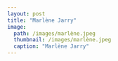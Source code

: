 ```yaml
---
layout: post
title: "Marlène Jarry"
image:
  path: /images/marlène.jpeg
  thumbnail: /images/marlène.jpeg
  caption: "Marlène Jarry"
---
```

